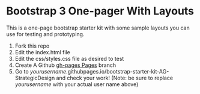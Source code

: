 # Bootstrap 3 One-pager With Layouts
This is a one-page bootstrap starter kit with some sample layouts you can use for testing and prototyping. 
1. Fork this repo
1. Edit the index.html file 
1. Edit the css/styles.css file as desired to test
1. Create A Github
[gh-pages Pages](https://pages.github.com) branch
1. Go to *yourusername*.githubpages.io/bootstrap-starter-kit-AG-StrategicDesign and check your work! 
(Note: be sure to replace *yourusername* with your actual user name above)
